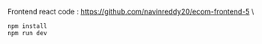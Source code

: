Frontend react code : https://github.com/navinreddy20/ecom-frontend-5 \
```build commend : \
npm install 
npm run dev

